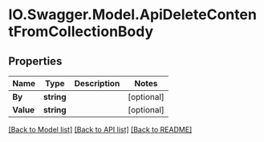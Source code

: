# IO.Swagger.Model.ApiDeleteContentFromCollectionBody
## Properties

Name | Type | Description | Notes
------------ | ------------- | ------------- | -------------
**By** | **string** |  | [optional] 
**Value** | **string** |  | [optional] 

[[Back to Model list]](../README.md#documentation-for-models) [[Back to API list]](../README.md#documentation-for-api-endpoints) [[Back to README]](../README.md)

